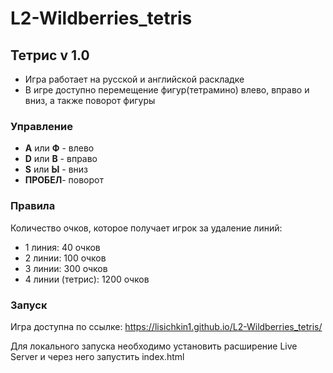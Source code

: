 # L2-Wildberries_tetris

## Тетрис v 1.0

- Игра работает на русской и английской раскладке
- В игре доступно перемещение фигур(тетрамино) влево, вправо и вниз, а также поворот фигуры

### Управление

- **A** или **Ф** - влево
- **D** или **В** - вправо
- **S** или **Ы** - вниз
- **ПРОБЕЛ**- поворот

### Правила

Количество очков, которое получает игрок за удаление линий:

- 1 линия: 40 очков
- 2 линии: 100 очков
- 3 линии: 300 очков
- 4 линии (тетрис): 1200 очков

### Запуск

Игра доступна по ссылке: https://lisichkin1.github.io/L2-Wildberries_tetris/

Для локального запуска необходимо установить расширение Live Server и через него запустить index.html
